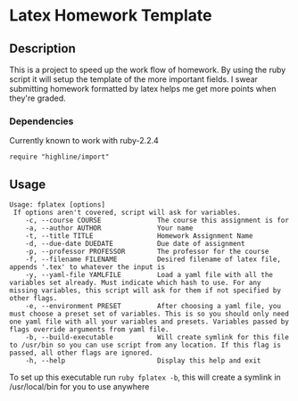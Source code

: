 # Latex Homework Template

## Description
This is a project to speed up the work flow of homework.
By using the ruby script it will setup the template of the more important fields.
I swear submitting homework formatted by latex helps me get more points when they're graded.

### Dependencies
Currently known to work with ruby-2.2.4

`require "highline/import"`

## Usage
```
Usage: fplatex [options]
 If options aren't covered, script will ask for variables.
    -c, --course COURSE              The course this assignment is for
    -a, --author AUTHOR              Your name
    -t, --title TITLE                Homework Assignment Name
    -d, --due-date DUEDATE           Due date of assignment
    -p, --professor PROFESSOR        The professor for the course
    -f, --filename FILENAME          Desired filename of latex file, appends '.tex' to whatever the input is
    -y, --yaml-file YAMLFILE         Load a yaml file with all the variables set already. Must indicate which hash to use. For any missing variables, this script will ask for them if not specified by other flags.
    -e, --environment PRESET         After choosing a yaml file, you must choose a preset set of variables. This is so you should only need one yaml file with all your variables and presets. Variables passed by flags override arguments from yaml file.
    -b, --build-executable           Will create symlink for this file to /usr/bin so you can use script from any location. If this flag is passed, all other flags are ignored.
    -h, --help                       Display this help and exit
```

To set up this executable run `ruby fplatex -b`, this will create a symlink in /usr/local/bin for you to use anywhere
